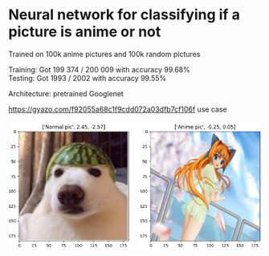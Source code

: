 # Neural network for classifying if a picture is anime or not

Trained on 100k anime pictures and 100k random pictures  

Training: Got 199 374 / 200 009 with accuracy 99.68%  
Testing: Got 1993 / 2002 with accuracy 99.55%  

Architecture: pretrained Googlenet

https://gyazo.com/f92055a68c1f9cdd072a03dfb7cf106f use case

![alt text](https://github.com/LaihoE/Anime-or-not/blob/main/normalvsanime.png?raw=true)